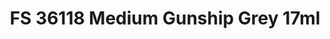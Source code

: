 ---
layout: product
title: "FS 36118 Medium Gunship Grey 17ml"
price: "320" 
desc: "Akrilna boja 17mL"
img_path: "/assets/img/AK2144.jpg"
brand: "AK "
available: true
special_offer: false
new: false
soon: false
cat: "020000"
subcat: "020200"
subsubcat: "020203"
sifra: "AK2144"
popular: false
---